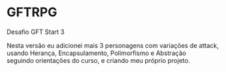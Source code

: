# GFTRPG
Desafio GFT Start 3 

Nesta versão eu adicionei mais 3 personagens com variações de attack, usando Herança, Encapsulamento, Polimorfismo e Abstração  
seguindo orientações do curso, e criando meu próprio projeto.
